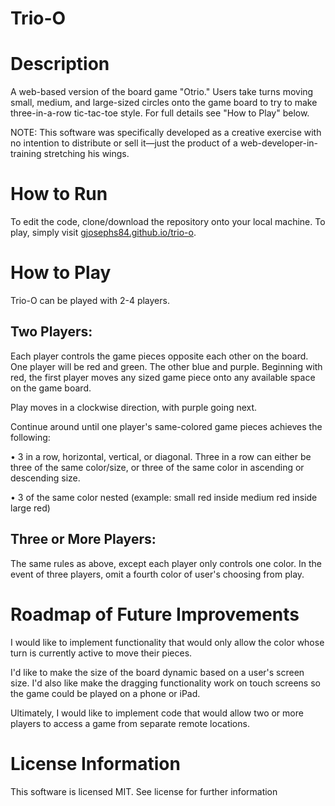 # Trio-O

# Description
A web-based version of the board game "Otrio." Users take turns moving small, medium, and large-sized circles onto the game board to try to make three-in-a-row tic-tac-toe style. For full details see "How to Play" below.

NOTE: This software was specifically developed as a creative exercise with no intention to distribute or sell it—just the product of a web-developer-in-training stretching his wings. 

# How to Run

To edit the code, clone/download the repository onto your local machine.
To play, simply visit <a href="https://gjosephs84.github.io/trio-o">gjosephs84.github.io/trio-o</a>.

# How to Play

Trio-O can be played with 2-4 players. 

## Two Players:

Each player controls the game pieces opposite each other on the board. One player will be red and green. The other blue and purple. Beginning with red, the first player moves any sized game piece onto any available space on the game board. 

Play moves in a clockwise direction, with purple going next.

Continue around until one player's same-colored game pieces achieves the following:

• 3 in a row, horizontal, vertical, or diagonal. Three in a row can either be three of the same color/size, or three of the same color in ascending or descending size.

• 3 of the same color nested (example: small red inside medium red inside large red)

## Three or More Players:

The same rules as above, except each player only controls one color. In the event of three players, omit a fourth color of user's choosing from play.

# Roadmap of Future Improvements

I would like to implement functionality that would only allow the color whose turn is currently active to move their pieces.

I'd like to make the size of the board dynamic based on a user's screen size. I'd also like make the dragging functionality work on touch screens so the game could be played on a phone or iPad.

Ultimately, I would like to implement code that would allow two or more players to access a game from separate remote locations.

# License Information

This software is licensed MIT. See license for further information